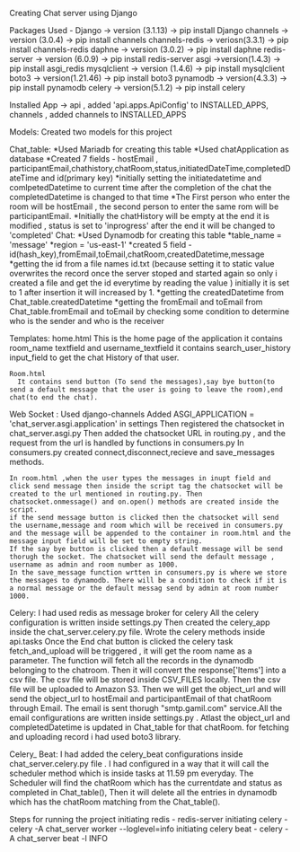 Creating Chat server using Django

Packages Used - 
  Django         -> version (3.1.13)   -> pip install Django
  channels       -> version (3.0.4)    -> pip install channels
  channels-redis -> veriosn(3.3.1)     -> pip install channels-redis
  daphne         -> version (3.0.2)    -> pip install daphne
  redis-server   -> version (6.0.9)    -> pip install redis-server
  asgi           ->version(1.4.3)      -> pip install asgi_redis
  mysqlclient    -> version (1.4.6)    -> pip install mysqlclient
  boto3          -> version(1.21.46)   -> pip install boto3
  pynamodb       -> version(4.3.3)     -> pip install pynamodb
  celery         -> version(5.1.2)     -> pip install celery

Installed App -> api  , added 'api.apps.ApiConfig' to INSTALLED_APPS,
                         channels , added channels to INSTALLED_APPS

Models:
  Created two models for this project
  
  Chat_table:
    *Used Mariadb for creating this table 
    *Used chatApplication as database 
    *Created 7 fields - hostEmail , participantEmail,chathistory,chatRoom,status,initiatedDateTime,completedDateTime and id(primary key)
    *initially setting the initiatedatetime and comlpetedDatetime to current time after the completion of the chat the completedDatetime is changed to that time
    *The First person who enter the room will be hostEmail , the second person to enter the same rom will be participantEmail.
    *Initially the chatHistory will be empty at the end it is modified , status is set to 'inprogress' after the end it will be changed to 'completed'
  Chat:
    *Used Dynamodb for creating this table
    *table_name = 'message'
    *region = 'us-east-1'
    *created 5 field - id(hash_key),fromEmail,toEmail,chatRoom,createdDatetime,message
    *getting the id from a file names id.txt (because setting it to static value overwrites the record once the server stoped and started again so only i created a file and get the id everytime by reading the value ) initially it is set to 1 after insertion it will increased by 1.
    *getting the createdDatetime from Chat_table.createdDatetime
    *getting the fromEmail and toEmail from Chat_table.fromEmail and toEmail by checking some condition to determine who is the sender and who is the receiver
    
Templates:
    home.html
      This is the home page of the application 
      it contains room_name textfield and username_textfield
      it contains search_user_history input_field to get the chat History of that user.
      
    Room.html
      It contains send button (To send the messages),say bye button(to send a default message that the user is going to leave the room),end chat(to end the chat).
 
 
 Web Socket :
    Used django-channels 
    Added ASGI_APPLICATION = 'chat_server.asgi.application' in settings
    Then registered the chatsocket in chat_server.asgi.py
    Then added the chatsocket URL in routing.py , and the request from the url is handled by functions in consumers.py
    In consumers.py created connect,disconnect,recieve and save_messages methods.
    
    In room.html ,when the user types the messages in inupt field and click send message then inside the script tag the chatsocket will be created to the url mentioned in routing.py. Then chatsocket.onmessage() and on.open() methods are created inside the script.
    if the send message button is clicked then the chatsocket will send the username,message and room which will be received in consumers.py and the message will be appended to the container in room.html and the message input field will be set to empty string.
    If the say bye button is clicked then a default message will be send thorugh the socket. The chatsocket will send the default message , username as admin and room number as 1000.
    In the save_message function wrtten in consumers.py is where we store the messages to dynamodb. There will be a condition to check if it is a normal message or the default messag send by admin at room number 1000.
    
Celery:
    I had used redis as message broker for celery
    All the celery configuration is written inside settings.py
    Then created the celery_app inside the chat_server.celery.py file.
    Wrote the celery methods inside api.tasks
    Once the End chat button is clicked the celery task fetch_and_upload will be triggered , it will get the room name as a parameter. The function will fetch all the records in the dynamodb belonging to the chatroom. Then it will convert the response['Items'] into a csv file. The csv file will be stored inside CSV_FILES locally. Then the csv file will be uploaded to Amazon S3. Then we will get the object_url and will send the object_url to hostEmail and participantEmail of that chatRoom through Email. The email is sent thorugh "smtp.gamil.com" service.All the email configurations are written inside settings.py . Atlast the object_url and completedDatetime is updated in Chat_table for that chatRoom. for fetching and uploading record i had used boto3 library.
    
Celery_ Beat:
    I had added the celery_beat configurations inside chat_server.celery.py file . I had configured in a way that it will call the scheduler method which is inside tasks at 11.59 pm everyday.
    The Scheduler will find the chatRoom which has the currentdate and status as completed in Chat_table(), Then it will delete all the entries in dynamodb which has the chatRoom matching from the Chat_table().
    
Steps for running the project
initiating redis  - redis-server
initiating celery - celery -A chat_server worker --loglevel=info
initiating celery beat - celery -A chat_server beat -l INFO


    
    
